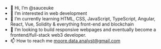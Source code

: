 - 👋 Hi, I’m @sauceuke
- 👀 I’m interested in web development 
- 🌱 I’m currently learning HTML, CSS, JavaScript, TypeScript, Angular, React, Vue, Solidity & everything front-end and blockchain
- 💞️ I’m looking to build responsive webpages and eventually become a frontend/full-stack web3 developer.
- 📫 How to reach me moore.data.analyst@gmail.com

<!---
sauceuke/sauceuke is a ✨ special ✨ repository because its `README.md` (this file) appears on your GitHub profile.
You can click the Preview link to take a look at your changes.
--->
